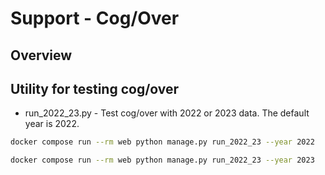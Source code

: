 # Support - Cog/Over

## Overview

## Utility for testing cog/over 

- run_2022_23.py - Test cog/over with 2022 or 2023 data.  The default year is 2022.

```bash
docker compose run --rm web python manage.py run_2022_23 --year 2022
```

```bash
docker compose run --rm web python manage.py run_2022_23 --year 2023
```

